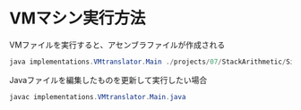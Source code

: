 # VMマシン実行方法

VMファイルを実行すると、アセンブラファイルが作成される

```java
java implementations.VMtranslator.Main ./projects/07/StackArithmetic/SimpleAdd/SimpleAdd.vm
```

Javaファイルを編集したものを更新して実行したい場合

```java
javac implementations.VMtranslator.Main.java
```
